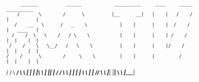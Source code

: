          _______          ______            __________     ____     _____    __________
        /       \        /      \          |__      __|   |    |   /    /   |          |
       /    __   \      /   _    \            |    |      |    |  /    /    |   ____   |
      /    /  \   \    /   / \    \           |    |      |    | /    /     |  |    |  |
     /    /    \   \__/   /   \    \          |    |      |    |/    /      |  |    |  |
    /    /      \        /     \    \         |    |      |         /       |  |    |  |
   /    /        \ _____/       \    \        |    |      |    |\    \      |  |____|  |
  /    /                         \    \      _|    |_     |    | \    \     |          |
 /____/                           \ ___\    |________|    |____|  \ ___\    |__________|